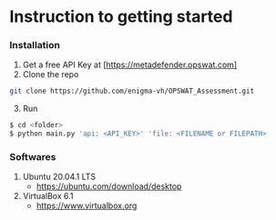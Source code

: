 # Instruction to getting started
  ### Installation
  1. Get a free API Key at [https://metadefender.opswat.com]
  2. Clone the repo
   ```sh
   git clone https://github.com/enigma-vh/OPSWAT_Assessment.git
   ```
  3. Run
   ```sh
   $ cd <folder>
   $ python main.py 'api: <API_KEY>' 'file: <FILENAME or FILEPATH>
   ```
  ### Softwares
  1. Ubuntu 20.04.1 LTS
      * https://ubuntu.com/download/desktop
  2. VirtualBox 6.1
      * https://www.virtualbox.org


